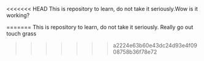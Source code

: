 <<<<<<< HEAD
This is repository to learn, do not take it seriously.Wow is it working?

=======
This is repository to learn, do not take it seriously.
Really go out touch grass
>>>>>>> a2224e63b60e43dc24d93e4f0908758b36f78e72
